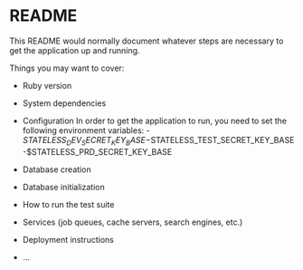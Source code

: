 # README

This README would normally document whatever steps are necessary to get the
application up and running.

Things you may want to cover:

* Ruby version

* System dependencies

* Configuration
  In order to get the application to run, you need to set the following environment variables:
  -$STATELESS_DEV_SECRET_KEY_BASE
  -$STATELESS_TEST_SECRET_KEY_BASE
  -$STATELESS_PRD_SECRET_KEY_BASE

* Database creation

* Database initialization

* How to run the test suite

* Services (job queues, cache servers, search engines, etc.)

* Deployment instructions

* ...
